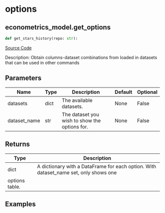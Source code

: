 # options

## econometrics_model.get_options

```python
def get_stars_history(repo: str):
```
[Source Code](https://github.com/OpenBB-finance/OpenBBTerminal/tree/main/openbb_terminal/econometrics/econometrics_model.py#L20)

Description: Obtain columns-dataset combinations from loaded in datasets that can be used in other commands

## Parameters

| Name | Type | Description | Default | Optional |
| ---- | ---- | ----------- | ------- | -------- |
| datasets | dict | The available datasets. | None | False |
| dataset_name | str | The dataset you wish to show the options for. | None | False |

## Returns

| Type | Description |
| ---- | ----------- |
| dict | A dictionary with a DataFrame for each option. With dataset_name set, only shows one
options table. |

## Examples

